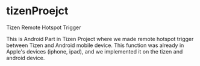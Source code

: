 # tizenProejct
Tizen Remote Hotspot Trigger


This is Android Part in Tizen Project where we made remote hotspot trigger between Tizen and Android mobile device.
This function was already in Apple's devices (iphone, ipad), and we implemented it on the tizen and android device.

